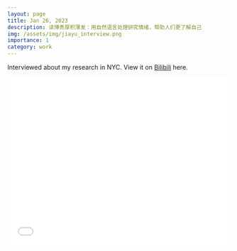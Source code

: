 ```yaml
---
layout: page
title: Jan 26, 2023
description: 读博贵厚积薄发：用自然语言处理研究情绪，帮助人们更了解自己
img: /assets/img/jiayu_interview.png
importance: 1
category: work
---
```


Interviewed about my research in NYC. View it on [Bilibili](https://www.bilibili.com/video/BV1ey4y197BZ/?buvid=YB4B0AB55440C31B41FF8279E2B38919181D&is_story_h5=false&mid=c9DbHhA2oeImiv6Au7Avng%3D%3D&plat_id=240&share_from=ugc&share_medium=iphone&share_plat=ios&share_source=WEIXIN&share_tag=s_i&timestamp=1674743971&unique_k=UrVd3bt&up_id=694810745) here.

<div style="position: relative; width: 100%; height: 0; padding-bottom: 75%;">
    <iframe src="//www.bilibili.com/blackboard/html5mobileplayer.html?aid=778384309&bvid=BV1ey4y197BZ&cid=980802842&page=1" scrolling="no" border="0" frameborder="no" framespacing="0" allowfullscreen="true" style="position: absolute; width: 100%; height: 100%; left: 0; top: 0"></iframe>
</div>
